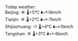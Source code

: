 Today weather:  
Beijing: ☀️ 🌡️+5°C 🌬️↖0km/h  
Tianjin: ☀️ 🌡️+2°C 🌬️←7km/h  
Shijiazhuang: ⛅️  🌡️+4°C 🌬️↙0km/h  
Tangshan: ☀️ 🌡️+3°C 🌬️←6km/h  
